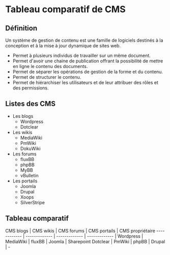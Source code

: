 # Tableau comparatif de CMS #

## Définition ##
Un système de gestion de contenu est une famille de logiciels destinés à la conception et à la mise à jour dynamique de sites web.
* Permet à plusieurs individus de travailler sur un même document.
* Permet d'avoir une chaine de publication offrant la possibilité de mettre en ligne le contenu des documents.
* Permet de séparer les opérations de gestion de la forme et du contenu.
* Permet de structurer le contenu.
* Permet de hiérarchiser les utilisateurs et de leur attribuer des rôles et des permissions.

## Listes des CMS ##
* Les blogs
    * Wordpress
    * Dotclear
* Les wikis
    * MediaWiki
    * PmWiki
    * DokuWiki
* Les forums
    * fluxBB
    * phpBB
    * MyBB
    * vBulletin
* Les portails
    * Joomla
    * Drupal
    * Xoops
    * SilverStripe
    
## Tableau comparatif ##
CMS blogs | CMS wikis | CMS forums | CMS portails | CMS propriétaire
------------ | ------------- | ------------- | ------------- |
Wordpress | MediaWiki | fluxBB | Joomla | Sharepoint
Dotclear | PmWiki | phpBB | Drupal | -


